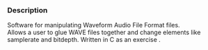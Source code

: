### Description ###
Software for manipulating Waveform Audio File Format files.   
Allows a user to glue WAVE files together and change elements like samplerate and bitdepth.
Written in C as an exercise .  
